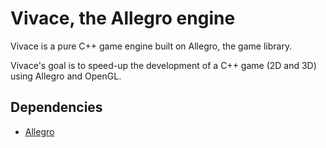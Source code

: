 # Vivace, the Allegro engine

Vivace is a pure C++ game engine built on Allegro, the game library.

Vivace's goal is to speed-up the development of a C++ game (2D and 3D) using Allegro and OpenGL.

## Dependencies

* [Allegro](http://liballeg.org/)

